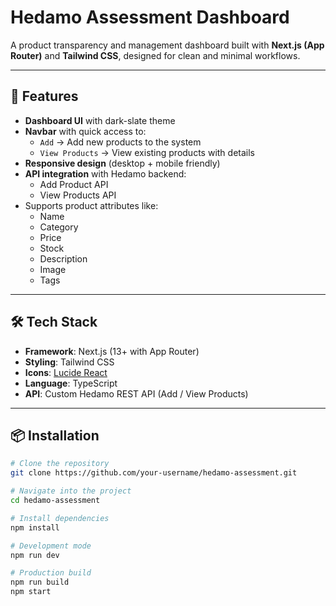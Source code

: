 # Hedamo Assessment Dashboard

A product transparency and management dashboard built with **Next.js (App Router)** and **Tailwind CSS**, designed for clean and minimal workflows.

---

## 🚀 Features
- **Dashboard UI** with dark-slate theme
- **Navbar** with quick access to:
  - `Add` → Add new products to the system
  - `View Products` → View existing products with details
- **Responsive design** (desktop + mobile friendly)
- **API integration** with Hedamo backend:
  - Add Product API
  - View Products API
- Supports product attributes like:
  - Name
  - Category
  - Price
  - Stock
  - Description
  - Image
  - Tags

---

## 🛠️ Tech Stack
- **Framework**: Next.js (13+ with App Router)
- **Styling**: Tailwind CSS
- **Icons**: [Lucide React](https://lucide.dev)
- **Language**: TypeScript
- **API**: Custom Hedamo REST API (Add / View Products)

---

## 📦 Installation

```bash
# Clone the repository
git clone https://github.com/your-username/hedamo-assessment.git

# Navigate into the project
cd hedamo-assessment

# Install dependencies
npm install

# Development mode
npm run dev

# Production build
npm run build
npm start
